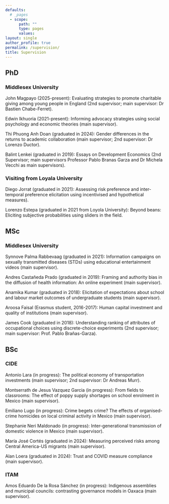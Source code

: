 ```yaml
---
defaults:
  # _pages
  - scope:
      path: ""
      type: pages
      values:
layout: single
author_profile: true
permalink: /supervision/
title: Supervision
---
```

 
## PhD

### Middlesex University
 
John Magpayo (2025-present): Evaluating strategies to promote charitable giving among young people in England (2nd supervisor; main supervisor: Dr Bastien Chabe-Ferret).

Edwin Ikhuoria (2021-present): Informing advocacy strategies using social psychology and economic theories (main supervisor).

Thi Phuong Anh Doan (graduated in 2024): Gender differences in the returns to academic collaboration  (main supervisor; 2nd supervisor: Dr Lorenzo Ductor).

Balint Lenkei (graduated in 2019): Essays on Development Economics (2nd Supervisor; main supervisors Professor Pablo Branas Garza and Dr Michela Vecchi as main supervisors).

### Visiting from Loyala University

Diego Jorrat (graduated in 2021): Assessing risk preference and inter-temporal preference elicitation using incentivised and hypothetical measures).

Lorenzo Estepa (graduated in 2021 from Loyola University): Beyond beans: Eliciting subjective probabilities using sliders in the field.

## MSc

### Middlesex University

Synnove Palma Rabbevaag (graduated in 2021): Information campaigns on sexually transmitted diseases (STDs) using educational entertainment videos (main supervisor).

Andres Castañeda Prado (graduated in 2019): Framing and authority bias in the diffusion of health information: An online experiment (main supervisor).

Anamika Kumar (graduated in 2018): Elicitation of expectations about school and labour market outcomes of undergraduate students (main supervisor).

Aroosa Faisal (Erasmus student, 2016-2017): Human capital investment and quality of institutions (main
supervisor).

James Cook (graduated in 2018): Understanding ranking of attributes of occupational choices using discrete-choice experiments (2nd supervisor; main supervisor: Prof. Pablo Brañas-Garza).

## BSc

### CIDE

Antonio Lara (in progress): The political economy of transportation investments (main supervisor; 2nd supervisor: Dr Andreas Murr).

Montserrath de Jesus Vazquez Garcia (in progress): From fields to classrooms: The effect of poppy supply shortages on school enrolment in Mexico (main supervisor).

Emiliano Lugo (in progress): Crime begets crime? The effects of organised-crime homicides on local criminal activity in Mexico (main supervisor).

Stephanie Neri Maldonado (in progress): Inter-generational transmission of domestic violence in Mexico (main supervisor).

María José Cortés (graduated in 2024): Measuring perceived risks among Central America-US migrants (main supervisor).

Alan Loera (graduated in 2024): Trust and COVID measure compliance (main supervisor).

### ITAM

Amos Eduardo De la Rosa Sánchez (in progress): Indigenous assemblies and municipal councils: contrasting governance models in Oaxaca (main supervisor).


